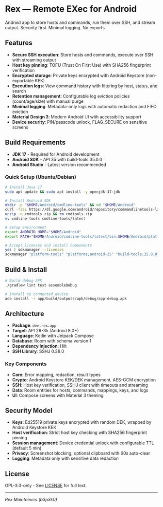 # Rex — Remote EXec for Android

Android app to store hosts and commands, run them over SSH, and stream output. Security first. Minimal logging. No exports.

## Features

- **Secure SSH execution**: Store hosts and commands, execute over SSH with streaming output
- **Host key pinning**: TOFU (Trust On First Use) with SHA256 fingerprint verification
- **Encrypted storage**: Private keys encrypted with Android Keystore (non-exportable KEK)
- **Execution logs**: View command history with filtering by host, status, and search
- **Retention management**: Configurable log eviction policies (count/age/size) with manual purge
- **Minimal logging**: Metadata-only logs with automatic redaction and FIFO eviction
- **Material Design 3**: Modern Android UI with accessibility support
- **Device security**: PIN/passcode unlock, FLAG_SECURE on sensitive screens

## Build Requirements

- **JDK 17** - Required for Android development
- **Android SDK** - API 35 with build-tools 35.0.0
- **Android Studio** - Latest version recommended

### Quick Setup (Ubuntu/Debian)

```bash
# Install Java 17
sudo apt update && sudo apt install -y openjdk-17-jdk

# Install Android SDK
mkdir -p "$HOME/Android/cmdline-tools" && cd "$HOME/Android"
curl -fsSL https://dl.google.com/android/repository/commandlinetools-linux-11076708_latest.zip -o cmdtools.zip
unzip -q cmdtools.zip && rm cmdtools.zip
mv cmdline-tools cmdline-tools/latest

# Setup environment
export ANDROID_HOME="$HOME/Android"
export PATH="$HOME/Android/cmdline-tools/latest/bin:$HOME/Android/platform-tools:$PATH"

# Accept licenses and install components
yes | sdkmanager --licenses
sdkmanager "platform-tools" "platforms;android-35" "build-tools;35.0.0"
```

## Build & Install

```bash
# Build debug APK
./gradlew lint test assembleDebug

# Install to connected device
adb install -r app/build/outputs/apk/debug/app-debug.apk
```

## Architecture

- **Package**: `dev.rex.app` 
- **Target**: API 26-35 (Android 8.0+)
- **Language**: Kotlin with Jetpack Compose
- **Database**: Room with schema version 1
- **Dependency Injection**: Hilt
- **SSH Library**: SSHJ 0.38.0

### Key Components

- **Core**: Error mapping, redaction, result types
- **Crypto**: Android Keystore KEK/DEK management, AES-GCM encryption
- **SSH**: Host key verification, SSHJ client with timeouts and streaming
- **Data**: Room entities for hosts, commands, mappings, keys, and logs
- **UI**: Compose screens with Material 3 theming

## Security Model

- **Keys**: Ed25519 private keys encrypted with random DEK, wrapped by Android Keystore KEK
- **Host verification**: Strict host key checking with SHA256 fingerprint pinning
- **Session management**: Device credential unlock with configurable TTL (default 5 min)
- **Privacy**: Screenshot blocking, optional clipboard with 60s auto-clear
- **Logging**: Metadata only with sensitive data redaction

## License

GPL-3.0-only - See [LICENSE](LICENSE) for full text.

---

*Rex Maintainers (b3p3k0)*
